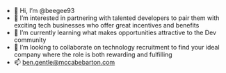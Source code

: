 - 👋 Hi, I’m @beegee93
- 👀 I’m interested in partnering with talented developers to pair them with exciting tech businesses who offer great incentives and benefits
- 🌱 I’m currently learning what makes opportunities attractive to the Dev community
- 💞️ I’m looking to collaborate on technology recruitment to find your ideal company where the role is both rewarding and fulfilling
- 📫 ben.gentle@mccabebarton.com

<!---
beegee93/beegee93 is a ✨ special ✨ repository because its `README.md` (this file) appears on your GitHub profile.
You can click the Preview link to take a look at your changes.
--->
